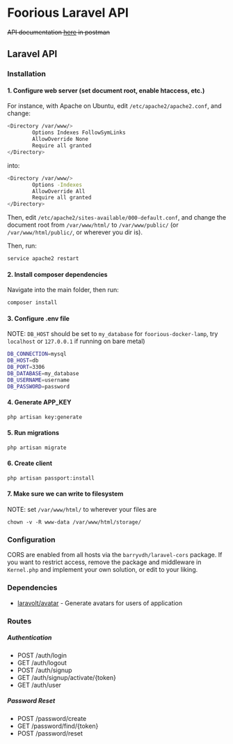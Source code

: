 # Foorious Laravel API

~~API documentation [here](https://documenter.getpostman.com/view/1657780/RW1ejGzL) in postman~~
## Laravel API

### Installation

#### 1. Configure web server (set document root, enable htaccess, etc.)

For instance, with Apache on Ubuntu, edit `/etc/apache2/apache2.conf`, and change:

```bash
<Directory /var/www/>
        Options Indexes FollowSymLinks
        AllowOverride None
        Require all granted
</Directory>
```

into:

```bash
<Directory /var/www/>
        Options -Indexes
        AllowOverride All
        Require all granted
</Directory>
```

Then, edit `/etc/apache2/sites-available/000-default.conf`, and change the document root from `/var/www/html/` to `/var/www/public/` (or `/var/www/html/public/`, or wherever you dir is).

Then, run:

```bash
service apache2 restart
```

#### 2. Install composer dependencies

Navigate into the main folder, then run:

```bash
composer install
```
#### 3. Configure .env file

NOTE: `DB_HOST` should be set to `my_database` for `foorious-docker-lamp`, try `localhost` or `127.0.0.1` if running on bare metal)

```bash
DB_CONNECTION=mysql
DB_HOST=db
DB_PORT=3306
DB_DATABASE=my_database
DB_USERNAME=username
DB_PASSWORD=password
```

#### 4. Generate APP_KEY

```bash
php artisan key:generate
```

#### 5. Run migrations

```bash
php artisan migrate
```

#### 6. Create client
```bash
php artisan passport:install
```

#### 7. Make sure we can write to filesystem

NOTE: set `/var/www/html/` to wherever your files are

```
chown -v -R www-data /var/www/html/storage/
```

### Configuration

CORS are enabled from all hosts via the `barryvdh/laravel-cors` package. If you want to restrict access, remove the package and middleware in `Kernel.php` and implement your own solution, or edit to your liking.

### Dependencies

- [laravolt/avatar](https://github.com/laravolt/avatar) - Generate avatars for users of application


### Routes

##### Authentication

- POST /auth/login
- GET /auth/logout
- POST /auth/signup
- GET /auth/signup/activate/{token}
- GET /auth/user


##### Password Reset

- POST /password/create
- GET /password/find/{token}
- POST /password/reset
